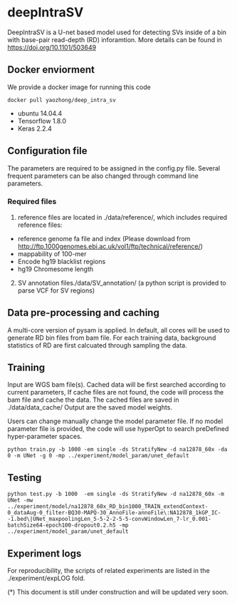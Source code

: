 # deepIntraSV
DeepIntraSV is a U-net based model used for detecting SVs inside of a bin with base-pair read-depth (RD) inforamtion.
More details can be found in https://doi.org/10.1101/503649

## Docker enviorment
We provide a docker image for running this code
```
docker pull yaozhong/deep_intra_sv
```
* ubuntu 14.04.4
* Tensorflow 1.8.0
* Keras 2.2.4

## Configuration file
The parameters are required to be assigned in the config.py file.
Several frequent parameters can be also changed through command line parameters.

### Required files
1. reference files are located in ./data/reference/, which includes required reference files: 
* reference genome fa file and index (Please download from http://ftp.1000genomes.ebi.ac.uk/vol1/ftp/technical/reference/)
* mappability of 100-mer
* Encode hg19 blacklist regions
* hg19 Chromesome length 

2. SV annotation files./data/SV_annotation/
  (a python script is provided to parse VCF for SV regions)

## Data pre-processing and caching
A multi-core version of pysam is applied. In default, all cores will be used 
to generate RD bin files from bam file. For each training data, 
background statistics of RD are first calcuated through sampling the data.


## Training
Input are WGS bam file(s). Cached data will be first searched according to current parameters,
If cache files are not found, the code will process the bam file and cache the data.
The cached files are saved in ./data/data_cache/
Output are the saved model weights.

Users can change manually change the model parameter file.
If no model parameter file is provided, the code will use hyperOpt to search preDefined hyper-parameter spaces.

```
python train.py -b 1000 -em single -ds StratifyNew -d na12878_60x -da 0 -m UNet -g 0 -mp ../experiment/model_param/unet_default
```


## Testing
```
python test.py -b 1000  -em single -ds StratifyNew -d na12878_60x -m UNet -mw ../experiment/model/na12878_60x_RD_bin1000_TRAIN_extendContext-0_dataAug-0_filter-BQ30-MAPQ-30_AnnoFile-annoFile\:NA12878_1kGP_IC--1.bed\|UNet_maxpoolingLen_5-5-2-2-5-5-convWindowLen_7-lr_0.001-batchSize64-epoch100-dropout0.2.h5 -mp ../experiment/model_param/unet_default
```

## Experiment logs
For reproducibility, the scripts of related experiments are listed in the ./experiment/expLOG fold.


(*) This document is still under construction and will be updated very soon.


